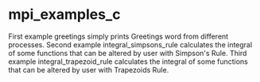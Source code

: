 # mpi_examples_c
First example greetings simply prints Greetings word from different processes.
Second example integral_simpsons_rule calculates the integral of some functions that can be altered by user with Simpson's Rule.
Third example integral_trapezoid_rule calculates the integral of some functions that can be altered by user with Trapezoids Rule.
